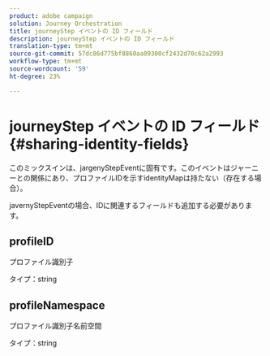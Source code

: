 ```yaml
---
product: adobe campaign
solution: Journey Orchestration
title: journeyStep イベントの ID フィールド
description: journeyStep イベントの ID フィールド
translation-type: tm+mt
source-git-commit: 57dc86d775bf8860aa09300cf2432d70c62a2993
workflow-type: tm+mt
source-wordcount: '59'
ht-degree: 23%

---
```



# journeyStep イベントの ID フィールド {#sharing-identity-fields}

このミックスインは、jargenyStepEventに固有です。このイベントはジャーニーとの関係にあり、プロファイルIDを示すidentityMapは持たない（存在する場合）。

javernyStepEventの場合、IDに関連するフィールドも追加する必要があります。

## profileID

プロファイル識別子

タイプ：string

## profileNamespace

プロファイル識別子名前空間

タイプ：string
